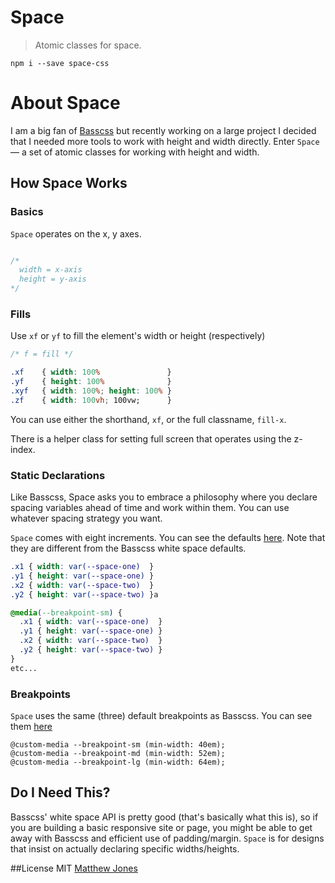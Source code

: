 # Space

> Atomic classes for space.


``npm i --save space-css``



# About Space

I am a big fan of [Basscss](http://basscss.com) but recently working on a large project I decided that I needed more tools
to work with height and width directly. Enter ``Space`` &mdash; a set of atomic classes for working with height and width.


## How Space Works

### Basics 

``Space`` operates on the x, y axes. 

```css

/* 
  width = x-axis 
  height = y-axis 
*/

```

### Fills

Use ``xf`` or ``yf`` to fill the element's width or height (respectively)

```css
/* f = fill */

.xf    { width: 100%               }
.yf    { height: 100%              }
.xyf   { width: 100%; height: 100% }
.zf    { width: 100vh; 100vw;      }

```
You can use either the shorthand, ``xf``, or the full classname, ``fill-x``. 

There is a helper class for setting full screen that operates using the z-index. 


### Static Declarations

Like Basscss, Space asks you to embrace a philosophy where you declare spacing variables ahead of time and work within them.
You can use whatever spacing strategy you want.  

``Space`` comes with eight increments. You can see the defaults [here](https://github.com/hew/space-css/blob/master/index.css#L10). Note 
that they are different from the Basscss white space defaults.

```css
.x1 { width: var(--space-one)  }
.y1 { height: var(--space-one) }
.x2 { width: var(--space-two)  }
.y2 { height: var(--space-two) }a

@media(--breakpoint-sm) {
  .x1 { width: var(--space-one)  }
  .y1 { height: var(--space-one) }
  .x2 { width: var(--space-two)  }
  .y2 { height: var(--space-two) }
}
etc...
```


### Breakpoints

``Space`` uses the same (three) default breakpoints as Basscss. You can see them [here](https://github.com/hew/space-css/blob/master/index.css#L6)

```
@custom-media --breakpoint-sm (min-width: 40em);
@custom-media --breakpoint-md (min-width: 52em);
@custom-media --breakpoint-lg (min-width: 64em);
```



## Do I Need This?

Basscss' white space API is pretty good (that's basically what this is), so if you are building a basic responsive site or page,
you might be able to get away with Basscss and efficient use of padding/margin. ``Space`` is for designs that insist on
actually declaring specific widths/heights.


##License
MIT [Matthew Jones](http://hew.tools)
